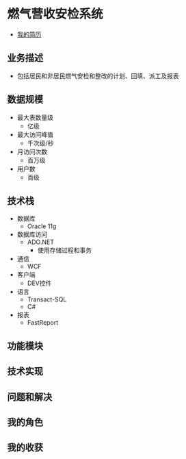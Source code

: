# 燃气营收安检系统
+ [我的简历](../README.md)
## 业务描述
+ 包括居民和非居民燃气安检和整改的计划、回填、派工及报表
## 数据规模
+ 最大表数量级
    + 亿级
+ 最大访问峰值
    + 千次级/秒
+ 月访问次数
    + 百万级
+ 用户数
    + 百级
## 技术栈
+ 数据库
    + Oracle 11g
+ 数据库访问
    + ADO.NET
        + 使用存储过程和事务
+ 通信
    + WCF
+ 客户端
    + DEV控件
+ 语言
    + Transact-SQL
    + C#
+ 报表
    + FastReport
## 功能模块
## 技术实现
## 问题和解决
## 我的角色
## 我的收获